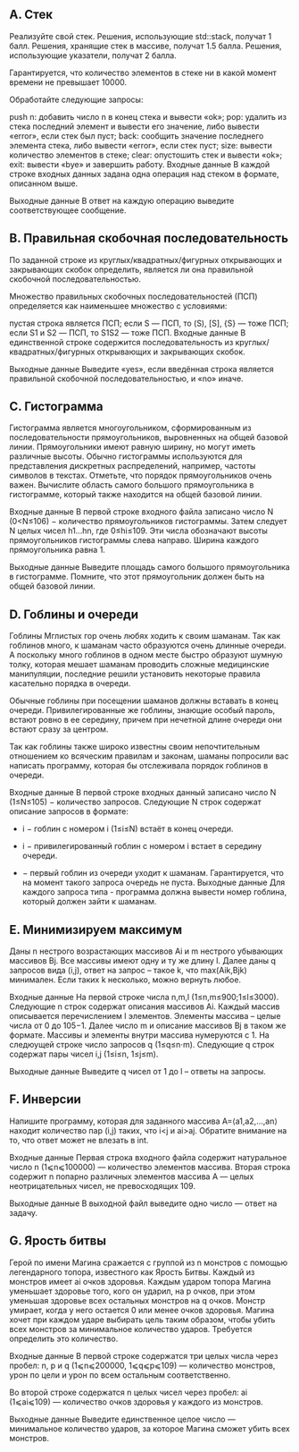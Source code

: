 ## A. Стек
Реализуйте свой стек. Решения, использующие std::stack, получат 1 балл. Решения, хранящие стек в массиве, получат 1.5 балла. Решения, использующие указатели, получат 2 балла.

Гарантируется, что количество элементов в стеке ни в какой момент времени не превышает 10000.

Обработайте следующие запросы:

push n: добавить число n в конец стека и вывести «ok»;
pop: удалить из стека последний элемент и вывести его значение, либо вывести «error», если стек был пуст;
back: сообщить значение последнего элемента стека, либо вывести «error», если стек пуст;
size: вывести количество элементов в стеке;
clear: опустошить стек и вывести «ok»;
exit: вывести «bye» и завершить работу.
Входные данные
В каждой строке входных данных задана одна операция над стеком в формате, описанном выше.

Выходные данные
В ответ на каждую операцию выведите соответствующее сообщение.
## B. Правильная скобочная последовательность
По заданной строке из круглых/квадратных/фигурных открывающих и закрывающих скобок определить, является ли она правильной скобочной последовательностью.

Множество правильных скобочных последовательностей (ПСП) определяется как наименьшее множество с условиями:

пустая строка является ПСП;
если S — ПСП, то (S), [S], {S} — тоже ПСП;
если S1 и S2 — ПСП, то S1S2 — тоже ПСП.
Входные данные
В единственной строке содержится последовательность из круглых/квадратных/фигурных открывающих и закрывающих скобок.

Выходные данные
Выведите «yes», если введённая строка является правильной скобочной последовательностью, и «no» иначе.
## C. Гистограмма
Гистограмма является многоугольником, сформированным из последовательности прямоугольников, выровненных на общей базовой линии. Прямоугольники имеют равную ширину, но могут иметь различные высоты. Обычно гистограммы используются для представления дискретных распределений, например, частоты символов в текстах. Отметьте, что порядок прямоугольников очень важен. Вычислите область самого большого прямоугольника в гистограмме, который также находится на общей базовой линии.

Входные данные
В первой строке входного файла записано число N (0<N≤106)  − количество прямоугольников гистограммы. Затем следует N целых чисел h1…hn, где 0≤hi≤109. Эти числа обозначают высоты прямоугольников гистограммы слева направо. Ширина каждого прямоугольника равна 1.

Выходные данные
Выведите площадь самого большого прямоугольника в гистограмме. Помните, что этот прямоугольник должен быть на общей базовой линии.
## D. Гоблины и очереди
Гоблины Мглистых гор очень любях ходить к своим шаманам. Так как гоблинов много, к шаманам часто образуются очень длинные очереди. А поскольку много гоблинов в одном месте быстро образуют шумную толку, которая мешает шаманам проводить сложные медицинские манипуляции, последние решили установить некоторые правила касательно порядка в очереди.

Обычные гоблины при посещении шаманов должны вставать в конец очереди. Привилегированные же гоблины, знающие особый пароль, встают ровно в ее середину, причем при нечетной длине очереди они встают сразу за центром.

Так как гоблины также широко известны своим непочтительным отношением ко всяческим правилам и законам, шаманы попросили вас написать программу, которая бы отслеживала порядок гоблинов в очереди.

Входные данные
В первой строке входных данный записано число N (1≤N≤105)  − количество запросов. Следующие N строк содержат описание запросов в формате:

+ i  − гоблин с номером i (1≤i≤N) встаёт в конец очереди.
* i  − привилегированный гоблин с номером i встает в середину очереди.
-  − первый гоблин из очереди уходит к шаманам. Гарантируется, что на момент такого запроса очередь не пуста.
Выходные данные
Для каждого запроса типа - программа должна вывести номер гоблина, который должен зайти к шаманам.

## E. Минимизируем максимум
Даны n нестрого возрастающих массивов Ai и m нестрого убывающих массивов Bj. Все массивы имеют одну и ту же длину l. Далее даны q запросов вида (i,j), ответ на запрос – такое k, что max(Aik,Bjk) минимален. Если таких k несколько, можно вернуть любое.

Входные данные
На первой строке числа n,m,l (1≤n,m≤900;1≤l≤3000). Следующие n строк содержат описания массивов Ai. Каждый массив описывается перечислением l элементов. Элементы массива – целые числа от 0 до 105−1. Далее число m и описание массивов Bj в таком же формате. Массивы и элементы внутри массива нумеруются с 1. На следюущей строке число запросов q (1≤q≤n⋅m). Следующие q строк содержат пары чисел i,j (1≤i≤n, 1≤j≤m).

Выходные данные
Выведите q чисел от 1 до l – ответы на запросы.
## F. Инверсии
Напишите программу, которая для заданного массива A=⟨a1,a2,…,an⟩ находит количество пар (i,j) таких, что i<j и ai>aj. Обратите внимание на то, что ответ может не влезать в int.

Входные данные
Первая строка входного файла содержит натуральное число n (1⩽n⩽100000) — количество элементов массива. Вторая строка содержит n попарно различных элементов массива A — целых неотрицательных чисел, не превосходящих 109.

Выходные данные
В выходной файл выведите одно число — ответ на задачу.
## G. Ярость битвы
Герой по имени Магина сражается с группой из n монстров с помощью легендарного топора, известного как Ярость Битвы. Каждый из монстров имеет ai очков здоровья. Каждым ударом топора Магина уменьшает здоровье того, кого он ударил, на p очков, при этом уменьшая здоровье всех остальных монстров на q очков. Монстр умирает, когда у него остается 0 или менее очков здоровья. Магина хочет при каждом ударе выбирать цель таким образом, чтобы убить всех монстров за минимальное количество ударов. Требуется определить это количество.

Входные данные
В первой строке содержатся три целых числа через пробел: n, p и q (1⩽n⩽200000, 1⩽q⩽p⩽109) — количество монстров, урон по цели и урон по всем остальным соответственно.

Во второй строке содержатся n целых чисел через пробел: ai (1⩽ai⩽109) — количество очков здоровья у каждого из монстров.

Выходные данные
Выведите единственное целое число — минимальное количество ударов, за которое Магина сможет убить всех монстров.
